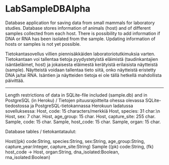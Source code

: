 # LabSampleDBAlpha

Database application for saving data from small mammals for laboratory studies. Database stores information of animals (host) and of different samples collected from each host. There is possibility to add information if DNA or RNA has been isolated from the sample. Updating information of hosts or samples is not yet possible.

Tietokantasovellus villien piennisäkkäiden laboratoriotutkimuksia varten. Tietokantaan voi tallentaa tietoja pyydystetyistä eläimistä (taudinkantajien isäntäeläimet, host) ja jokaisesta eläimestä kerätyistä erilaisista näytteistä (sample). Näytteistä voidaan tallentaa tieto siitä, onko näytteistä eristetty DNA ja/tai RNA. Isäntien ja näytteiden tietoja ei ole tällä hetkellä mahdollista päivittää.

---------------------------------------

Length restrictions of data in SQLite-file included (sample.db) and in PostgreSQL (in Heroku) / Tietojen pituusrajoitteita ohessa olevassa SQLite-tiedostossa ja PostgreSQL-tietokannassa Herokuun ladatussa sovelluksessa:
Host, code: 15 characters/merkkiä
Host, species: 31 char.\n
Host, sex: 7 char.
Host, age_group: 15 char.
Host, capture_site: 255 char.
Sample, code: 15 char.
Sample, host_code: 15 char.
Sample, organ: 15 char.

Database tables / tietokantataulut:

Host((pk) code:String, species:String, sex:String, age_group:String, capture_year:Integer, capture_site:String)
Sample ((pk) code:String, (fk) host_code -> Host, organ:String, dna_isolated:Boolean, rna_isolated:Boolean)

